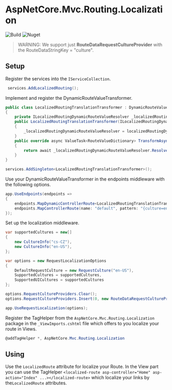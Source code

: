 # AspNetCore.Mvc.Routing.Localization
![Build](https://github.com/tomasjurasek/AspNetCore.Mvc.Routing.Localization/workflows/Build/badge.svg)
![Nuget](https://img.shields.io/nuget/v/AspNetCore.Mvc.Routing.Localization)

> WARNING: We support just **RouteDataRequestCultureProvider** with the RouteDataStringKey = "culture".

## Setup
Register the services into the `IServiceCollection`.
```csharp
 services.AddLocalizedRouting();
```
Implement and register the DynamicRouteValueTransformer.
```csharp
public class LocalizedRoutingTranslationTransformer : DynamicRouteValueTransformer
{
    private ILocalizedRoutingDynamicRouteValueResolver _localizedRoutingDynamicRouteValueResolver;
    public LocalizedRoutingTranslationTransformer(ILocalizedRoutingDynamicRouteValueResolver localizedRoutingDynamicRouteValueResolver)
    {
        _localizedRoutingDynamicRouteValueResolver = localizedRoutingDynamicRouteValueResolver;
    }
    public override async ValueTask<RouteValueDictionary> TransformAsync(HttpContext httpContext, RouteValueDictionary values)
    {
        return await _localizedRoutingDynamicRouteValueResolver.ResolveAsync(values);
    }
}
```
```csharp
services.AddSingleton<LocalizedRoutingTranslationTransformer>();
```
Use your DynamicRouteValueTransformer in the endpoints middleware with the following options.
```csharp
app.UseEndpoints(endpoints =>
{
    endpoints.MapDynamicControllerRoute<LocalizedRoutingTranslationTransformer>("{culture=en-US}/{controller=Home}/{action=Jedno}/{id?}");
    endpoints.MapControllerRoute(name: "default", pattern: "{culture=en-US}/{controller=Home}/{action=Jedno}/{id?}");
});
```
Set up the localization middleware.
```csharp
var supportedCultures = new[]
{
    new CultureInfo("cs-CZ"),
    new CultureInfo("en-US"),
};

var options = new RequestLocalizationOptions
{
    DefaultRequestCulture = new RequestCulture("en-US"),
    SupportedCultures = supportedCultures,
    SupportedUICultures = supportedCultures
};

options.RequestCultureProviders.Clear();
options.RequestCultureProviders.Insert(0, new RouteDataRequestCultureProvider() { RouteDataStringKey = "culture" });

app.UseRequestLocalization(options);
```

Register the TagHelper from the `AspNetCore.Mvc.Routing.Localization` package in the `_ViewImports.cshtml` file which offers to you localize your route in Views.
```csharp
@addTagHelper *, AspNetCore.Mvc.Routing.Localization
```

## Using

Use the `LocalizedRoute` attribute for localize your Route.
In the View part you can use the TagHelper `<localized-route asp-controller="Home" asp-action="Index" ...></localized-route>` which localize your links by the`LocalizedRoute` attributes.
